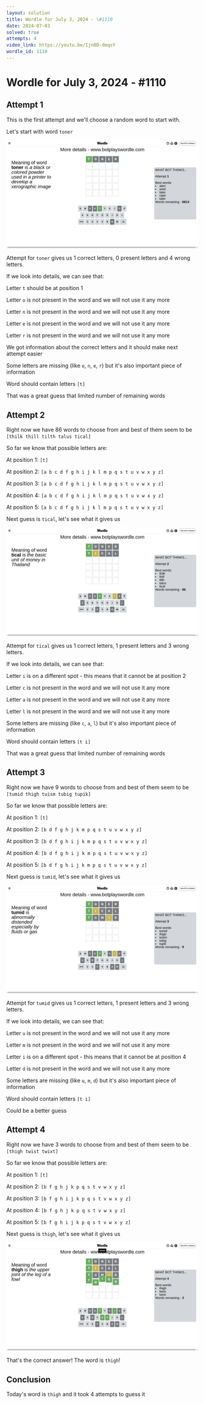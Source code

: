 ```yaml
---
layout: solution
title: Wordle for July 3, 2024 - \#1110
date: 2024-07-03
solved: true
attempts: 4
video_link: https://youtu.be/Ijn0D-dmqsY
wordle_id: 1110
---
```


# Wordle for July 3, 2024 - \#1110

## Attempt 1

This is the first attempt and we'll choose a random word to start with.

Let's start with word `toner`

![Attempt 1](2024-07-03/attempt-1.png)

Attempt for `toner` gives us 1 correct letters, 0 present letters and 4 wrong letters.

If we look into details, we can see that:

Letter `t` should be at position 1

Letter `o` is not present in the word and we will not use it any more

Letter `n` is not present in the word and we will not use it any more

Letter `e` is not present in the word and we will not use it any more

Letter `r` is not present in the word and we will not use it any more

We got information about the correct letters and it should make next attempt easier

Some letters are missing (like `o`, `n`, `e`, `r`) but it's also important piece of information

Word should contain letters `[t]`

That was a great guess that limited number of remaining words



## Attempt 2

Right now we have 86 words to choose from and best of them seem to be `[thilk thill tilth talus tical]`

So far we know that possible letters are:

At position 1: `[t]`

At position 2: `[a b c d f g h i j k l m p q s t u v w x y z]`

At position 3: `[a b c d f g h i j k l m p q s t u v w x y z]`

At position 4: `[a b c d f g h i j k l m p q s t u v w x y z]`

At position 5: `[a b c d f g h i j k l m p q s t u v w x y z]`

Next guess is `tical`, let's see what it gives us

![Attempt 2](2024-07-03/attempt-2.png)

Attempt for `tical` gives us 1 correct letters, 1 present letters and 3 wrong letters.

If we look into details, we can see that:

Letter `i` is on a different spot - this means that it cannot be at position 2

Letter `c` is not present in the word and we will not use it any more

Letter `a` is not present in the word and we will not use it any more

Letter `l` is not present in the word and we will not use it any more

Some letters are missing (like `c`, `a`, `l`) but it's also important piece of information

Word should contain letters `[t i]`

That was a great guess that limited number of remaining words



## Attempt 3

Right now we have 9 words to choose from and best of them seem to be `[tumid thigh tuism tubig tupik]`

So far we know that possible letters are:

At position 1: `[t]`

At position 2: `[b d f g h j k m p q s t u v w x y z]`

At position 3: `[b d f g h i j k m p q s t u v w x y z]`

At position 4: `[b d f g h i j k m p q s t u v w x y z]`

At position 5: `[b d f g h i j k m p q s t u v w x y z]`

Next guess is `tumid`, let's see what it gives us

![Attempt 3](2024-07-03/attempt-3.png)

Attempt for `tumid` gives us 1 correct letters, 1 present letters and 3 wrong letters.

If we look into details, we can see that:

Letter `u` is not present in the word and we will not use it any more

Letter `m` is not present in the word and we will not use it any more

Letter `i` is on a different spot - this means that it cannot be at position 4

Letter `d` is not present in the word and we will not use it any more

Some letters are missing (like `u`, `m`, `d`) but it's also important piece of information

Word should contain letters `[t i]`

Could be a better guess



## Attempt 4

Right now we have 3 words to choose from and best of them seem to be `[thigh twist twixt]`

So far we know that possible letters are:

At position 1: `[t]`

At position 2: `[b f g h j k p q s t v w x y z]`

At position 3: `[b f g h i j k p q s t v w x y z]`

At position 4: `[b f g h j k p q s t v w x y z]`

At position 5: `[b f g h i j k p q s t v w x y z]`

Next guess is `thigh`, let's see what it gives us

![Attempt 4](2024-07-03/attempt-4.png)

That's the correct answer! The word is `thigh`!

## Conclusion

Today's word is `thigh` and it took 4 attempts to guess it

